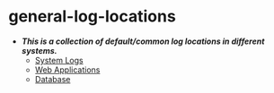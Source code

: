 # general-log-locations

- ***This is a collection of default/common log locations in different systems.***
    - [System Logs](system.md)
    - [Web Applications](web.md)
    - [Database](database.md)
